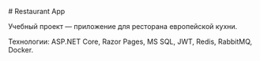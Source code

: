 \# Restaurant App

Учебный проект — приложение для ресторана европейской кухни.

Технологии: ASP.NET Core, Razor Pages, MS SQL, JWT, Redis, RabbitMQ, Docker.

